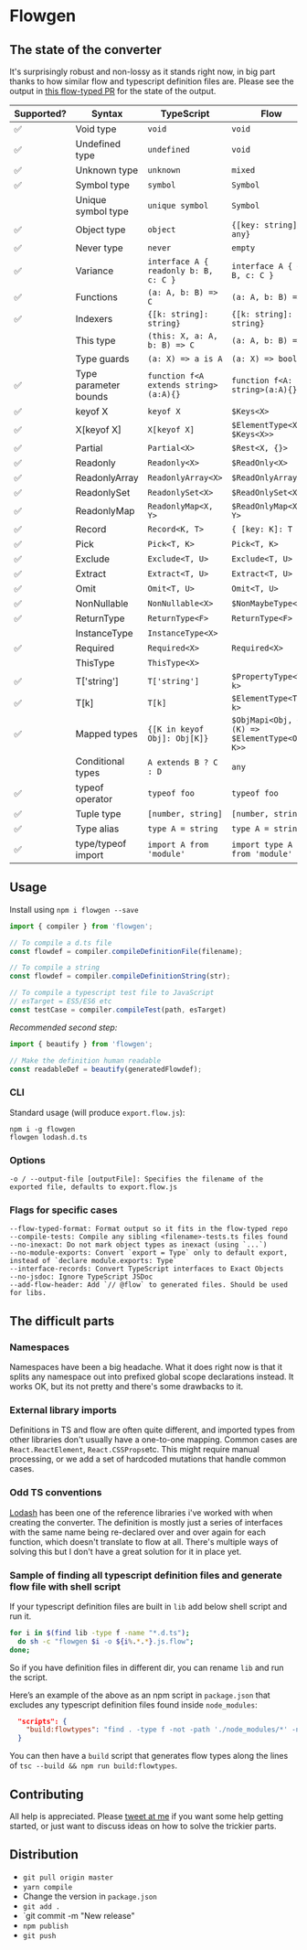 # Flowgen

## The state of the converter
It's surprisingly robust and non-lossy as it stands right now, in big part thanks to how similar flow and typescript definition files are. Please see the output in [this flow-typed PR](https://github.com/flowtype/flow-typed/pull/590) for the state of the output.

| Supported? | Syntax | TypeScript | Flow |
|---|---|---|---|
| ✅ | Void type | `void` | `void` |
| ✅ | Undefined type | `undefined` | `void` |
| ✅ | Unknown type | `unknown` | `mixed` |
| ✅ | Symbol type | `symbol` | `Symbol` |
|    | Unique symbol type | `unique symbol` | `Symbol` |
| ✅ | Object type | `object` | `{[key: string]: any}` |
| ✅ | Never type | `never` | `empty` |
| ✅ | Variance | `interface A { readonly b: B, c: C }` | `interface A { +b: B, c: C }` |
| ✅ | Functions | `(a: A, b: B) => C` | `(a: A, b: B) => C` |
| ✅ | Indexers | `{[k: string]: string}` | `{[k: string]: string}` |
|    | This type | `(this: X, a: A, b: B) => C` | `(a: A, b: B) => C` |
|    | Type guards | `(a: X) => a is A` | `(a: X) => boolean` |
| ✅ | Type parameter bounds | `function f<A extends string>(a:A){}` | `function f<A: string>(a:A){}` |
| ✅ | keyof X | `keyof X` | `$Keys<X>` |
| ✅ | X[keyof X] | `X[keyof X]` | `$ElementType<X, $Keys<X>>` |
| ✅ | Partial | `Partial<X>` | `$Rest<X, {}>` |
| ✅ | Readonly | `Readonly<X>` | `$ReadOnly<X>` |
| ✅ | ReadonlyArray | `ReadonlyArray<X>` | `$ReadOnlyArray<X>` |
| ✅ | ReadonlySet | `ReadonlySet<X>` | `$ReadOnlySet<X>` |
| ✅ | ReadonlyMap | `ReadonlyMap<X, Y>` | `$ReadOnlyMap<X, Y>` |
| ✅ | Record | `Record<K, T>` | `{ [key: K]: T }` |
| ✅ | Pick | `Pick<T, K>` | `Pick<T, K>` |
| ✅ | Exclude | `Exclude<T, U>` | `Exclude<T, U>` |
| ✅ | Extract | `Extract<T, U>` | `Extract<T, U>` |
| ✅ | Omit | `Omit<T, U>` | `Omit<T, U>` |
| ✅ | NonNullable | `NonNullable<X>` | `$NonMaybeType<X>` |
| ✅ | ReturnType | `ReturnType<F>` | `ReturnType<F>` |
|    | InstanceType | `InstanceType<X>` |  |
| ✅ | Required | `Required<X>` | `Required<X>` |
|    | ThisType | `ThisType<X>` |  |
| ✅ | T['string'] | `T['string']` | `$PropertyType<T, k>` |
| ✅ | T[k] | `T[k]` | `$ElementType<T, k>` |
| ✅ | Mapped types | `{[K in keyof Obj]: Obj[K]}` | `$ObjMapi<Obj, <K>(K) => $ElementType<Obj, K>>` |
|    | Conditional types | `A extends B ? C : D` | `any` |
| ✅ | typeof operator | `typeof foo` | `typeof foo` |
| ✅ | Tuple type | `[number, string]` | `[number, string]` |
| ✅ | Type alias | `type A = string` | `type A = string` |
| ✅ | type/typeof import | `import A from 'module'` | `import type A from 'module'` |

## Usage

Install using `npm i flowgen --save`

```js
import { compiler } from 'flowgen';

// To compile a d.ts file
const flowdef = compiler.compileDefinitionFile(filename);

// To compile a string
const flowdef = compiler.compileDefinitionString(str);

// To compile a typescript test file to JavaScript
// esTarget = ES5/ES6 etc
const testCase = compiler.compileTest(path, esTarget)
```

*Recommended second step:*

```js
import { beautify } from 'flowgen';

// Make the definition human readable
const readableDef = beautify(generatedFlowdef);
```

### CLI

Standard usage (will produce `export.flow.js`):
```
npm i -g flowgen
flowgen lodash.d.ts
```

### Options
```
-o / --output-file [outputFile]: Specifies the filename of the exported file, defaults to export.flow.js
```

### Flags for specific cases
```
--flow-typed-format: Format output so it fits in the flow-typed repo
--compile-tests: Compile any sibling <filename>-tests.ts files found
--no-inexact: Do not mark object types as inexact (using `...`)
--no-module-exports: Convert `export = Type` only to default export, instead of `declare module.exports: Type`
--interface-records: Convert TypeScript interfaces to Exact Objects
--no-jsdoc: Ignore TypeScript JSDoc
--add-flow-header: Add `// @flow` to generated files. Should be used for libs.
```

## The difficult parts

### Namespaces
Namespaces have been a big headache. What it does right now is that it splits any namespace out into prefixed global scope declarations instead. It works OK, but its not pretty and there's some drawbacks to it.

### External library imports
Definitions in TS and flow are often quite different, and imported types from other libraries don't usually have
a one-to-one mapping. Common cases are `React.ReactElement`, `React.CSSProps`etc.
This might require manual processing, or we add a set of hardcoded mutations that handle common cases.

### Odd TS conventions
[Lodash](https://github.com/DefinitelyTyped/DefinitelyTyped/blob/9fb1696ad55c0ac54bbf6e477f21b52536211a1e/types/lodash/index.d.ts) has been one of the reference libraries i've worked with when creating the
converter. The definition is mostly just a series of interfaces with the same name being re-declared over and over again for each function, which doesn't translate to flow at all. There's multiple ways of solving this but I don't have a great solution for it in place yet.

### Sample of finding all typescript definition files and generate flow file with shell script
If your typescript definition files are built in `lib` add below shell script and run it.

```sh
for i in $(find lib -type f -name "*.d.ts");
  do sh -c "flowgen $i -o ${i%.*.*}.js.flow";
done;
```

So if you have definition files in different dir, you can rename `lib` and run the script.

Here’s an example of the above as an npm script in `package.json` that excludes any typescript definition files found inside `node_modules`:
```json
  "scripts": {
    "build:flowtypes": "find . -type f -not -path './node_modules/*' -name '*.d.ts' -exec sh -c 'yarn flowgen --add-flow-header $1 -o ${1%.*.*}.js.flow' _ '{}' \\;"
  }
```

You can then have a `build` script that generates flow types along the lines of `tsc --build && npm run build:flowtypes`.

## Contributing

All help is appreciated. Please [tweet at me](https://twitter.com/joarwilk) if you want some help getting started, or just want to discuss ideas on how to solve the trickier parts.

## Distribution

* `git pull origin master`
* `yarn compile`
* Change the version in `package.json`
* `git add .`
* `git commit -m "New release"
* `npm publish`
* `git push`

